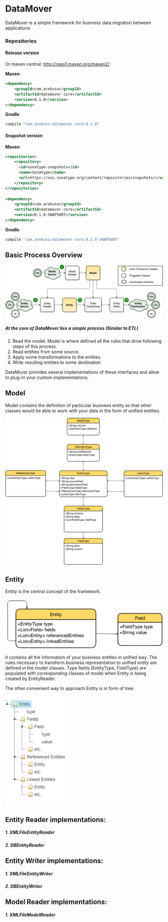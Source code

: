 DataMover
=========

DataMover is a simple framework for business data migration between applications

### Repositories

#### Release version

Or maven central: http://repo1.maven.org/maven2/

__Maven__

```xml
<dependency>
    <groupId>com.arekusu</groupId>
    <artifactId>datamover-core</artifactId>
    <version>0.1.0</version>
</dependency>

```

__Gradle__

```groovy
compile "com.arekusu:datamover-core:0.1.0"
```

#### Snapshot version

__Maven__
```xml
<repositories>
    <repository>
      <id>sonatype-snapshots</id>
      <name>Sonatype</name>
      <url>https://oss.sonatype.org/content/repositories/snapshots/</url>
    </repository>
</repositories>

<dependency>
    <groupId>com.arekusu</groupId>
    <artifactId>datamover-core</artifactId>
    <version>0.1.0-SNAPSHOT</version>
</dependency>
```

__Gradle__

```groovy
compile "com.arekusu:datamover-core:0.1.0-SNAPSHOT"
```


Basic Process Overview
------

![Process Overview](/docs/images/Process_overview.png "Process Overview")


##### At the core of DataMover lies a simple process (Similar to ETL)

1. Read the model. Model is where defined all the rules that drive following steps of this process.
2. Read entities from some source.
3. Apply some transformations to the entities.
4. Write resulting entities to some destination

DataMover provides several implementations of these interfaces and allow to plug-in your custom implementations.

Model
-----
Model contains the definition of particular business entity so that other classes would be able to work with your data in the form of unified entities.

![Model Overview](/docs/images/Model_overview.png "Model Overview")



Entity
-----
Entity is the central concept of the framework.

![Entity Overview](/docs/images/Entity_overview.png "Entity Overview")

It contains all the information of your business entities in unified way.
The rules necessary to transform business representation to unified entity are defined in the model classes.
Type fields (EntityType, FieldType) are populated with corresponding classes of model when Entity is being created by EntityReader.

The other convenient way to approach Entity is in form of tree:

![Entity Tree](/docs/images/Entity_tree.png "Entity Tree")


Entity Reader implementations:
------
##### 1. XMLFileEntityReader
##### 2. DBEntityReader

Entity Writer implementations:
------
##### 1. XMLFileEntityWriter
##### 2. DBEntityWriter

Model Reader implementations:
------
##### 1. XMLFileModelReader
